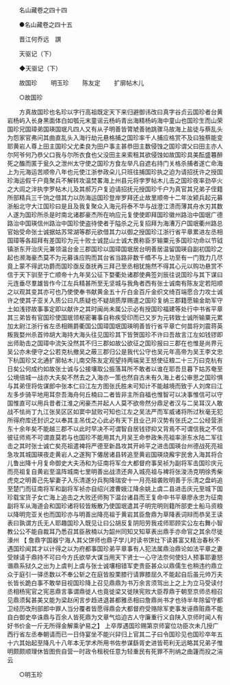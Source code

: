 <!-- { "loadSidebar": true } -->

　　名山藏卷之四十四 

　　●名山藏卷之四十五 

　　晋江何乔远　譔 

　　天驱记（下） 

　　◆天驱记（下） 

　　故国珍 
　　明玉珍 
　　陈友定 
　　扩廓帖木儿 

　　○故国珍 

　　方真故国珍也名珍以字行高祖既定天下来归避御讳改曰真字谷贞云国珍者台黄岩杨屿入长身黑面体白如瓠元末童谣云杨屿青出海精杨屿海中童山也国珍生而山荣国珍兄国璋弟国瑛国珉凡四人又有从子明善皆膂虓善驰跳骤马故海上盐徒与蔡乱头为怨家官弗问其曲直乱头入海行劫元悬格捕之国珍率千人捕应格赏不及曰独蔡能变耶黄岩人尊上田主国珍父尤柔良为田户事主甚恭田主数侵蚀之国珍谓父曰田主亦人尔阿爷何乃恭父口我与尔所衣食也父没田主来索租其欲侵蚀如故国珍具美酝盛篹醉死之醢而匿于瓮久之泄州太守使之国珍方食左举凡自遮右持门关格杀捕者遂亡命海上为元海运苦顺帝八年也元使江浙参政朵儿只班往捕国珍执之迫为请招抚许之授国珍海运假千户竟聚兵不解转攻温焚畧海上州县元将孛罗帖木儿击之国珍夜率劲卒火之大闾之泮执孛罗帖木儿及其郝万户复迫请招抚元授国珍千户为真官其兄弟子侄籍所部精兵三千饷之借其力以防海运国珍登岸罗拜还止故里顺帝十二年汝颍兵起元募浙船北守大江国珍曰是且及我复聚众入海元将泰不华与战澄江溃而薄其舟水刃其数人遂为国珍所杀是时南北诸郡豪杰所在响应元复使使即拜国珍徽州路治中国珉广德路治中国瑛信州路治中国珍使盗待使者于隘杀之元复招拜为海漕万户国珉衢州路总官始受命张士诚据姑苏常湖等郡元欲借其力以御之授国珍江浙行省平章累进左丞相国璋等各超拜有差国珍为元十败士诚昆山士诚大畏称臣岁输粟元多国珍功命以节钺镇浙东开治庆元兼领温台金三郡国珍以国璋国珉居台明善居温留国瑛自副初国珍之起也濒海豪杰莫不为元募诛应购而其台省当路非数千缗不与上功至有一门戮力几尽竟上蒙不得武功爵而国珍亟反亟抚再三拜己至丞相犹施然不得其心元以购功悬赏不信于天下驯至于亡顺帝十九年吴公征下婺衢处诸郡使典签刘辰往说国珍与其下谋曰元连垂尽羣雄皆作今江左兵精甚所至无坚城与我角者西有张士诚南有陈友定若阳顺之以观其变其亦可也乃使使奉书献黄金五十斤白金百斤金织文绮百端愿合力攻士诚许之使其子亚关入质公曰凡质疑也不疑胡质厚赐遣之国珍复纳三郡籍愿输金助军守土如浅镠故事事定即以献许之其时闽尚未属公示必有授国珍福建等处行中书省平章其三弟皆有官国珍使国珉领枢密署事自称疾受印而已又岁为元转致士诚所输粟元累加太尉江浙行省左丞相赐爵衢国公国璋国珉国瑛明善皆行省平章亡何苗将刘震蒋英叛我婺州杀首帅胡大海持大海头往见国珍其下皆贺国珍不许曰吾故言江左如钱镠即出师助击之国璋中流矢没然其不归三郡如故公欲征之国珍报曰三郡在也惟是尚界元吴公亦未便守之公若克杭撤吴之蔽三郡归公是我代公守也吴元年高帝为吴王李文忠下杭国珍又北通扩廓帖木儿南交陈友定观望持两端吴王怒使征粮二十三万曰克杭有日矣公何成约如故张士诚与公接壤取公振落耳所不敢者以谁在耶吾旦暮下姑苏奄至公境倍城一战亦大夫矣不然去之入海亦一策也然自古未有久海上者公审思之国珍惧与其弟侄将佐谋郎中张本仁曰江左方图张氏胜未可知计不能越境而致于人刘席曰江左多步骑平地用耳奈吾海舟何丘楠曰二者皆非主所自福也惟智可以决事惟信可以守国惟直可以用兵昔者江淮之闲豪杰并起人人莫不欲帝然分鼎足者汉与二吴耳汉人敢战不怯尚丁九江张吴区区如窦中鼠败可知也江左之吴法严而军威诸将所过秋毫无犯所得府库还封识之以奉其主吊伐之心此必有天下且业己并汉势有张氏之二公经营浙东十余年矣不能越三郡不以此时早决不可谓智自居钱镠抑又背焉不可谓信我之不信彼征师焉不可谓直莫若与也国珍不能用其九月吴王命参政朱亮祖率浙东水陆二军往击之其时张士诚亡矣亮祖遣裨将严德至新昌攻其开岭平之进击国瑛台州德战死亮祖急攻其城国瑛夜走黄岩人之遂狥下僊居诸县转追至黄岩国瑛烧廨宇民舍入海其将合儿鲁出降十月复命御史大夫汤和为征南将军佥大都督府事吴祯为副将军击国珍庆元而亮祖复自黄岩至温阵城南七里明善出战溃还奔入城亮祖与裨将张浚汤克明徐秀柴虎克之明善己先挈妻子入乐清遂分兵狥降瑞安十一月亮祖袭败明善于乐清之盘屿追至楚门而征南将军和副将军祯亦自绍兴渡曹娥江降余姚上虞二县进击庆元至城下国珍载宝货子女亡海上追击之大败还师狥下温台诸县而王复命中书平章廖永忠为征南副将军从海道会和国珍诸将较皆叛散乃使国珉遣其子明完明则籍所部吏士船马资粮以降明完亚关也而国珍亦与明善出降亮祖于黄岩其臣詹鼎为草降表词辩而恭吴王读表曰孰谓方氏无人耶趣国珍入既见让曰公胡反复阴阳劳我戎师耶顾实公左右舞小智教公公不能自裁耳乃悉召其臣赦楠以为韶州同知又知草表出鼎手亦命官之其余尽徙濠州 【 詹鼎字国器宁海人其父饼师也鼎子学儿时读书饼灶下读甚富又精治春秋不遇国珍闻其才以计得之以为府都事国珍弟平章事有人犯法属鼎治鼎论如法平章之妻受赇请于鼎持不可曰今方氏欲举大谋当用天下贤士一心守法奈何使妇人预事耶妻怒谮鼎系狱久之出为上虞判上虞与张士诚壤相错军吏贵臣甚众以鼎儒生也稍违约鼎立众于庭引一驿丞数以不奉公斩之在庭皆股栗膝行请罪膝屈久不能起自后虽元帅万夫长皆长跪白事不敢举目视国珍降上召见鼎鼎为书万余言须驾出上之上为立马受读付丞相杨宪官之宪恶鼎言事谓鼎徙人也竟徙梁又徙陕宪败大臣荐鼎于朝至京师丞相召见鼎须髯甚美又能为梁赵闲言步趋进退甚都雅丞相曰詹鼎尚书才也待半年除留守都卫经历改刑部郎中罪人当分覆者皆愿得鼎会大都督府受赂除军吏事发诬鼎赃鼎不能自白御史卒诛鼎与百余人皆死鼎为文章气焰迫古人守廉重行义自陕入京师时闻人有好书价金一斤无所得金解乘驴易之】 上卒厚遇国珍赐第京师宴位功臣次未几授广西行省左丞奉朝请而已一日侍宴坐不能兴舁归上官其二子曰令国珍见也国珍卒年五十六其始起至降凡十八年本无学术所用书佐参谋繇胥史进皆苟利无远略其兄弟子惟明颇颇顺理休皆图赀自营一时政令租税任意为轻重民有死罪不刑纳之曲籧而投之湍云 

　　○明玉珍 

